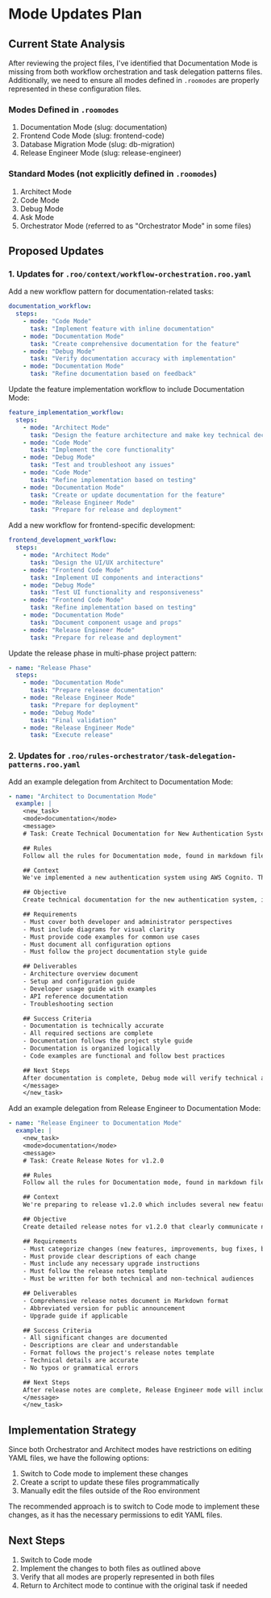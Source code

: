 # Mode Updates Plan

## Current State Analysis

After reviewing the project files, I've identified that Documentation Mode is missing from both workflow orchestration and task delegation patterns files. Additionally, we need to ensure all modes defined in `.roomodes` are properly represented in these configuration files.

### Modes Defined in `.roomodes`
1. Documentation Mode (slug: documentation)
2. Frontend Code Mode (slug: frontend-code)
3. Database Migration Mode (slug: db-migration)
4. Release Engineer Mode (slug: release-engineer)

### Standard Modes (not explicitly defined in `.roomodes`)
1. Architect Mode
2. Code Mode
3. Debug Mode
4. Ask Mode
5. Orchestrator Mode (referred to as "Orchestrator Mode" in some files)

## Proposed Updates

### 1. Updates for `.roo/context/workflow-orchestration.roo.yaml`

Add a new workflow pattern for documentation-related tasks:

```yaml
documentation_workflow:
  steps:
    - mode: "Code Mode"
      task: "Implement feature with inline documentation"
    - mode: "Documentation Mode"
      task: "Create comprehensive documentation for the feature"
    - mode: "Debug Mode"
      task: "Verify documentation accuracy with implementation"
    - mode: "Documentation Mode"
      task: "Refine documentation based on feedback"
```

Update the feature implementation workflow to include Documentation Mode:

```yaml
feature_implementation_workflow:
  steps:
    - mode: "Architect Mode"
      task: "Design the feature architecture and make key technical decisions"
    - mode: "Code Mode"
      task: "Implement the core functionality"
    - mode: "Debug Mode"
      task: "Test and troubleshoot any issues"
    - mode: "Code Mode"
      task: "Refine implementation based on testing"
    - mode: "Documentation Mode"
      task: "Create or update documentation for the feature"
    - mode: "Release Engineer Mode"
      task: "Prepare for release and deployment"
```

Add a new workflow for frontend-specific development:

```yaml
frontend_development_workflow:
  steps:
    - mode: "Architect Mode"
      task: "Design the UI/UX architecture"
    - mode: "Frontend Code Mode"
      task: "Implement UI components and interactions"
    - mode: "Debug Mode"
      task: "Test UI functionality and responsiveness"
    - mode: "Frontend Code Mode"
      task: "Refine implementation based on testing"
    - mode: "Documentation Mode"
      task: "Document component usage and props"
    - mode: "Release Engineer Mode"
      task: "Prepare for release and deployment"
```

Update the release phase in multi-phase project pattern:

```yaml
- name: "Release Phase"
  steps:
    - mode: "Documentation Mode"
      task: "Prepare release documentation"
    - mode: "Release Engineer Mode"
      task: "Prepare for deployment"
    - mode: "Debug Mode"
      task: "Final validation"
    - mode: "Release Engineer Mode"
      task: "Execute release"
```

### 2. Updates for `.roo/rules-orchestrator/task-delegation-patterns.roo.yaml`

Add an example delegation from Architect to Documentation Mode:

```yaml
- name: "Architect to Documentation Mode"
  example: |
    <new_task>
    <mode>documentation</mode>
    <message>
    # Task: Create Technical Documentation for New Authentication System

    ## Rules
    Follow all the rules for Documentation mode, found in markdown files in the folder .roo/rules-documentation.

    ## Context
    We've implemented a new authentication system using AWS Cognito. The architecture and implementation details are available in the codebase and decision-records.roo.md file. We need comprehensive documentation for developers and system administrators.

    ## Objective
    Create technical documentation for the new authentication system, including architecture overview, setup instructions, usage examples, and API reference.

    ## Requirements
    - Must cover both developer and administrator perspectives
    - Must include diagrams for visual clarity
    - Must provide code examples for common use cases
    - Must document all configuration options
    - Must follow the project documentation style guide

    ## Deliverables
    - Architecture overview document
    - Setup and configuration guide
    - Developer usage guide with examples
    - API reference documentation
    - Troubleshooting section

    ## Success Criteria
    - Documentation is technically accurate
    - All required sections are complete
    - Documentation follows the project style guide
    - Documentation is organized logically
    - Code examples are functional and follow best practices

    ## Next Steps
    After documentation is complete, Debug mode will verify technical accuracy and Code mode will review for completeness.
    </message>
    </new_task>
```

Add an example delegation from Release Engineer to Documentation Mode:

```yaml
- name: "Release Engineer to Documentation Mode"
  example: |
    <new_task>
    <mode>documentation</mode>
    <message>
    # Task: Create Release Notes for v1.2.0

    ## Rules
    Follow all the rules for Documentation mode, found in markdown files in the folder .roo/rules-documentation.

    ## Context
    We're preparing to release v1.2.0 which includes several new features and bug fixes. All development work is complete and has been tested. We need comprehensive release notes to communicate changes to users and stakeholders.

    ## Objective
    Create detailed release notes for v1.2.0 that clearly communicate new features, improvements, bug fixes, and any breaking changes.

    ## Requirements
    - Must categorize changes (new features, improvements, bug fixes, breaking changes)
    - Must provide clear descriptions of each change
    - Must include any necessary upgrade instructions
    - Must follow the release notes template
    - Must be written for both technical and non-technical audiences

    ## Deliverables
    - Comprehensive release notes document in Markdown format
    - Abbreviated version for public announcement
    - Upgrade guide if applicable

    ## Success Criteria
    - All significant changes are documented
    - Descriptions are clear and understandable
    - Format follows the project's release notes template
    - Technical details are accurate
    - No typos or grammatical errors

    ## Next Steps
    After release notes are complete, Release Engineer mode will include them in the release package and coordinate the announcement.
    </message>
    </new_task>
```

## Implementation Strategy

Since both Orchestrator and Architect modes have restrictions on editing YAML files, we have the following options:

1. Switch to Code mode to implement these changes
2. Create a script to update these files programmatically
3. Manually edit the files outside of the Roo environment

The recommended approach is to switch to Code mode to implement these changes, as it has the necessary permissions to edit YAML files.

## Next Steps

1. Switch to Code mode
2. Implement the changes to both files as outlined above
3. Verify that all modes are properly represented in both files
4. Return to Architect mode to continue with the original task if needed